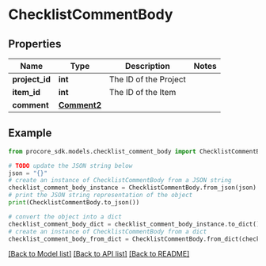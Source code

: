 # ChecklistCommentBody


## Properties

Name | Type | Description | Notes
------------ | ------------- | ------------- | -------------
**project_id** | **int** | The ID of the Project | 
**item_id** | **int** | The ID of the Item | 
**comment** | [**Comment2**](Comment2.md) |  | 

## Example

```python
from procore_sdk.models.checklist_comment_body import ChecklistCommentBody

# TODO update the JSON string below
json = "{}"
# create an instance of ChecklistCommentBody from a JSON string
checklist_comment_body_instance = ChecklistCommentBody.from_json(json)
# print the JSON string representation of the object
print(ChecklistCommentBody.to_json())

# convert the object into a dict
checklist_comment_body_dict = checklist_comment_body_instance.to_dict()
# create an instance of ChecklistCommentBody from a dict
checklist_comment_body_from_dict = ChecklistCommentBody.from_dict(checklist_comment_body_dict)
```
[[Back to Model list]](../README.md#documentation-for-models) [[Back to API list]](../README.md#documentation-for-api-endpoints) [[Back to README]](../README.md)


